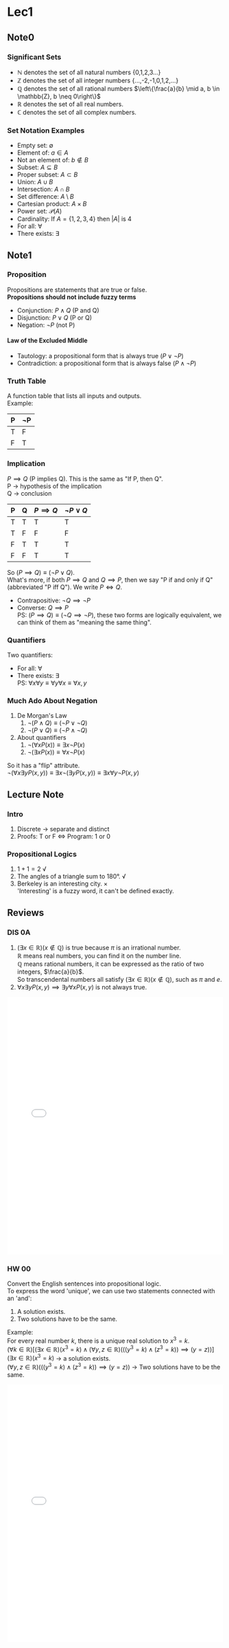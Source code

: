 # Lec1
## Note0
### Significant Sets
- $\mathbb{N}$ denotes the set of all natural numbers {0,1,2,3...}
- $\mathbb{Z}$ denotes the set of all integer numbers {...,-2,-1,0,1,2,...}
- $\mathbb{Q}$ denotes the set of all rational numbers $\left\{\frac{a}{b} \mid a, b \in \mathbb{Z}, b \neq 0\right\}$
- $\mathbb{R}$ denotes the set of all real numbers.
- $\mathbb{C}$ denotes the set of all complex numbers.

### Set Notation Examples
- Empty set: $\emptyset$
- Element of: $a \in A$
- Not an element of: $b \notin B$
- Subset: $A \subseteq B$
- Proper subset: $A \subset B$
- Union: $A \cup B$
- Intersection: $A \cap B$
- Set difference: $A \setminus B$
- Cartesian product: $A \times B$
- Power set: $\mathcal{P}(A)$
- Cardinality: If $A = \{1, 2, 3, 4\}$ then $|A|$ is 4
- For all: $\forall$
- There exists: $\exists$

## Note1
### Proposition
Propositions are statements that are true or false.  
**Propositions should not include fuzzy terms**
- Conjunction: $P \land Q$ (P and Q)
- Disjunction: $P \lor Q$ (P or Q)
- Negation: $\neg P$ (not P)

#### Law of the Excluded Middle
- Tautology: a propositional form that is always true ($P \lor \neg P$)
- Contradiction: a propositional form that is always false ($P \land \neg P$)

### Truth Table
A function table that lists all inputs and outputs.  
Example:

| P   | $\neg$P |
| --- | ------- |
| T   | F       |
| F   | T       |

### Implication
$P \implies Q$ (P implies Q). This is the same as "If P, then Q".  
P -> hypothesis of the implication  
Q -> conclusion  

| P   | Q   | $P \implies Q$ | $\neg P \lor Q$ |
| --- | --- | -------------- | -------------- |
| T   | T   | T              | T              |
| T   | F   | F              | F              |
| F   | T   | T              | T              |
| F   | F   | T              | T              |

So $(P \implies Q) \equiv (\neg P \lor Q)$.  
What's more, if both $P \implies Q$ and $Q \implies P$, then we say "P if and only if Q" (abbreviated "P iff Q"). We write $P \iff Q$.
- Contrapositive: $\neg Q \implies \neg P$
- Converse: $Q \implies P$  
PS: $(P \implies Q) \equiv (\neg Q \implies \neg P)$, these two forms are logically equivalent, we can think of them as "meaning the same thing".

### Quantifiers
Two quantifiers:  
- For all: $\forall$
- There exists: $\exists$  
PS: $\forall x \forall y \equiv \forall y \forall x \equiv \forall x,y$

### Much Ado About Negation
1. De Morgan's Law
	1. $\neg (P \land Q) \equiv (\neg P \lor \neg Q)$
	2. $\neg (P \lor Q) \equiv (\neg P \land \neg Q)$
2. About quantifiers
	1. $\neg (\forall x P(x)) \equiv \exists x \neg P(x)$
	2. $\neg (\exists x P(x)) \equiv \forall x \neg P(x)$

So it has a "flip" attribute.  
$\neg (\forall x \exists y P(x,y)) \equiv \exists x \neg (\exists y P(x,y)) \equiv \exists x \forall y \neg P(x,y)$

## Lecture Note
### Intro
1. Discrete -> separate and distinct
2. Proofs: T or F $\iff$ Program: 1 or 0

### Propositional Logics
1. $1 + 1 = 2$ √
2. The angles of a triangle sum to 180°. √
3. Berkeley is an interesting city. ×  
   'Interesting' is a fuzzy word, it can't be defined exactly.

## Reviews
### DIS 0A
1. $(\exists x \in \mathbb{R}) (x \notin \mathbb{Q})$ is true because $\pi$ is an irrational number.  
   $\mathbb{R}$ means real numbers, you can find it on the number line.  
   $\mathbb{Q}$ means rational numbers, it can be expressed as the ratio of two integers, $\frac{a}{b}$.  
   So transcendental numbers all satisfy $(\exists x \in \mathbb{R}) (x \notin \mathbb{Q})$, such as $\pi$ and $e$.
2. $\forall x \exists y P(x,y) \implies \exists y \forall x P(x,y)$ is not always true.

<iframe src="../DIS/dis0a.pdf" width="100%" height="600px" style="border: none;" title="DIS0A">
This browser does not support PDFs
</iframe>


### HW 00
Convert the English sentences into propositional logic.  
To express the word 'unique', we can use two statements connected with an 'and':
1. A solution exists.
2. Two solutions have to be the same.

Example:  
For every real number $k$, there is a unique real solution to $x^3 = k$.  
$(\forall k \in \mathbb{R}) [ (\exists x \in \mathbb{R})(x^3 = k) \land (\forall y,z \in \mathbb{R}) ( ((y^3 = k) \land (z^3 = k)) \implies (y = z))]$  
$(\exists x \in \mathbb{R})(x^3 = k)$ -> a solution exists.  
$(\forall y,z \in \mathbb{R}) ( ((y^3 = k) \land (z^3 = k)) \implies (y = z))$ -> Two solutions have to be the same.

<iframe src="../HW/hw00.pdf" width="100%" height="600px" style="border: none;" title="HW00">
This browser does not support PDFs
</iframe>
